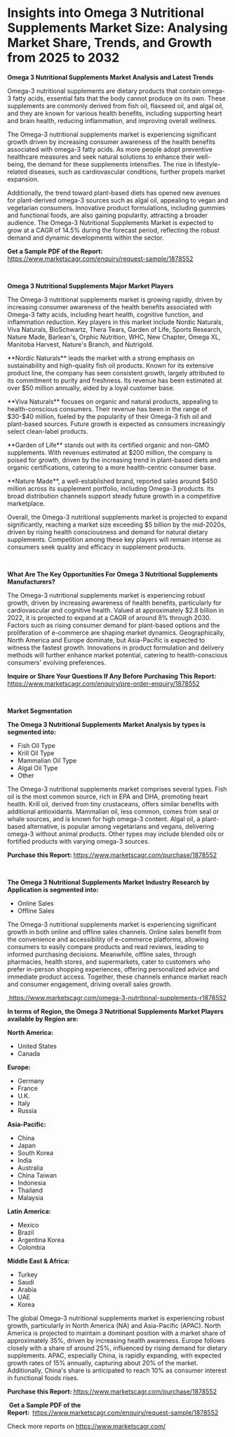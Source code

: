 <p><h1>Insights into Omega 3 Nutritional Supplements Market Size: Analysing Market Share, Trends, and Growth from 2025 to 2032</h1></p><p><strong>Omega 3 Nutritional Supplements Market Analysis and Latest Trends</strong></p>
<p><p>Omega-3 nutritional supplements are dietary products that contain omega-3 fatty acids, essential fats that the body cannot produce on its own. These supplements are commonly derived from fish oil, flaxseed oil, and algal oil, and they are known for various health benefits, including supporting heart and brain health, reducing inflammation, and improving overall wellness.</p><p>The Omega-3 nutritional supplements market is experiencing significant growth driven by increasing consumer awareness of the health benefits associated with omega-3 fatty acids. As more people adopt preventive healthcare measures and seek natural solutions to enhance their well-being, the demand for these supplements intensifies. The rise in lifestyle-related diseases, such as cardiovascular conditions, further propels market expansion. </p><p>Additionally, the trend toward plant-based diets has opened new avenues for plant-derived omega-3 sources such as algal oil, appealing to vegan and vegetarian consumers. Innovative product formulations, including gummies and functional foods, are also gaining popularity, attracting a broader audience. The Omega-3 Nutritional Supplements Market is expected to grow at a CAGR of 14.5% during the forecast period, reflecting the robust demand and dynamic developments within the sector.</p></p>
<p><strong>Get a Sample PDF of the Report:&nbsp;</strong> <a href="https://www.marketscagr.com/enquiry/request-sample/1878552?utm_campaign=2235&utm_medium=2&utm_source=Github&utm_content=ia&utm_term=10022025&utm_id=omega-3-nutritional-supplements">https://www.marketscagr.com/enquiry/request-sample/1878552</a></p>
<p>&nbsp;</p>
<p><strong>Omega 3 Nutritional Supplements Major Market Players</strong></p>
<p><p>The Omega-3 nutritional supplements market is growing rapidly, driven by increasing consumer awareness of the health benefits associated with Omega-3 fatty acids, including heart health, cognitive function, and inflammation reduction. Key players in this market include Nordic Naturals, Viva Naturals, BioSchwartz, Thera Tears, Garden of Life, Sports Research, Nature Made, Barlean's, Orphic Nutrition, WHC, New Chapter, Omega XL, Manitoba Harvest, Nature's Branch, and Nutrigold.</p><p>**Nordic Naturals** leads the market with a strong emphasis on sustainability and high-quality fish oil products. Known for its extensive product line, the company has seen consistent growth, largely attributed to its commitment to purity and freshness. Its revenue has been estimated at over $50 million annually, aided by a loyal customer base.</p><p>**Viva Naturals** focuses on organic and natural products, appealing to health-conscious consumers. Their revenue has been in the range of $30-$40 million, fueled by the popularity of their Omega-3 fish oil and plant-based sources. Future growth is expected as consumers increasingly select clean-label products.</p><p>**Garden of Life** stands out with its certified organic and non-GMO supplements. With revenues estimated at $200 million, the company is poised for growth, driven by the increasing trend in plant-based diets and organic certifications, catering to a more health-centric consumer base.</p><p>**Nature Made**, a well-established brand, reported sales around $450 million across its supplement portfolio, including Omega-3 products. Its broad distribution channels support steady future growth in a competitive marketplace.</p><p>Overall, the Omega-3 nutritional supplements market is projected to expand significantly, reaching a market size exceeding $5 billion by the mid-2020s, driven by rising health consciousness and demand for natural dietary supplements. Competition among these key players will remain intense as consumers seek quality and efficacy in supplement products.</p></p>
<p>&nbsp;</p>
<p><strong>What Are The Key Opportunities For Omega 3 Nutritional Supplements Manufacturers?</strong></p>
<p><p>The Omega-3 nutritional supplements market is experiencing robust growth, driven by increasing awareness of health benefits, particularly for cardiovascular and cognitive health. Valued at approximately $2.8 billion in 2022, it is projected to expand at a CAGR of around 8% through 2030. Factors such as rising consumer demand for plant-based options and the proliferation of e-commerce are shaping market dynamics. Geographically, North America and Europe dominate, but Asia-Pacific is expected to witness the fastest growth. Innovations in product formulation and delivery methods will further enhance market potential, catering to health-conscious consumers' evolving preferences.</p></p>
<p><strong>Inquire or Share Your Questions If Any Before Purchasing This Report:</strong> <a href="https://www.marketscagr.com/enquiry/pre-order-enquiry/1878552?utm_campaign=2235&utm_medium=2&utm_source=Github&utm_content=ia&utm_term=10022025&utm_id=omega-3-nutritional-supplements">https://www.marketscagr.com/enquiry/pre-order-enquiry/1878552</a></p>
<p>&nbsp;</p>
<p><strong>Market Segmentation</strong></p>
<p><strong>The Omega 3 Nutritional Supplements Market Analysis by types is segmented into:</strong></p>
<p><ul><li>Fish Oil Type</li><li>Krill Oil Type</li><li>Mammalian Oil Type</li><li>Algal Oil Type</li><li>Other</li></ul></p>
<p><p>The Omega-3 nutritional supplements market comprises several types. Fish oil is the most common source, rich in EPA and DHA, promoting heart health. Krill oil, derived from tiny crustaceans, offers similar benefits with additional antioxidants. Mammalian oil, less common, comes from seal or whale sources, and is known for high omega-3 content. Algal oil, a plant-based alternative, is popular among vegetarians and vegans, delivering omega-3 without animal products. Other types may include blended oils or fortified products with varying omega-3 sources.</p></p>
<p><strong>Purchase this Report:&nbsp;</strong><a href="https://www.marketscagr.com/purchase/1878552?utm_campaign=2235&utm_medium=2&utm_source=Github&utm_content=ia&utm_term=10022025&utm_id=omega-3-nutritional-supplements">https://www.marketscagr.com/purchase/1878552</a></p>
<p>&nbsp;</p>
<p><strong>The Omega 3 Nutritional Supplements Market Industry Research by Application is segmented into:</strong></p>
<p><ul><li>Online Sales</li><li>Offline Sales</li></ul></p>
<p><p>The Omega-3 nutritional supplements market is experiencing significant growth in both online and offline sales channels. Online sales benefit from the convenience and accessibility of e-commerce platforms, allowing consumers to easily compare products and read reviews, leading to informed purchasing decisions. Meanwhile, offline sales, through pharmacies, health stores, and supermarkets, cater to customers who prefer in-person shopping experiences, offering personalized advice and immediate product access. Together, these channels enhance market reach and consumer engagement, driving overall sales growth.</p></p>
<p><a href="https://www.marketscagr.com/omega-3-nutritional-supplements-r1878552?utm_campaign=2235&utm_medium=2&utm_source=Github&utm_content=ia&utm_term=10022025&utm_id=omega-3-nutritional-supplements">&nbsp;https://www.marketscagr.com/omega-3-nutritional-supplements-r1878552</a></p>
<p><strong>In terms of Region, the Omega 3 Nutritional Supplements Market Players available by Region are:</strong></p>
<p>
    <p> <strong> North America: </strong>
        <ul>
            <li>United States</li>
            <li>Canada</li>
        </ul>
        </p> 
    <p> <strong> Europe: </strong>
        <ul>
            <li>Germany</li>
            <li>France</li>
            <li>U.K.</li>
            <li>Italy</li>
            <li>Russia</li>
        </ul>
        </p> 
    <p> <strong> Asia-Pacific: </strong>
        <ul>
            <li>China</li>
            <li>Japan</li>
            <li>South Korea</li>
            <li>India</li>
            <li>Australia</li>
            <li>China Taiwan</li>
            <li>Indonesia</li>
            <li>Thailand</li>
            <li>Malaysia</li>
        </ul>
        </p> 
    <p> <strong> Latin America: </strong>
        <ul>
            <li>Mexico</li>
            <li>Brazil</li>
            <li>Argentina Korea</li>
            <li>Colombia</li>
        </ul>
        </p> 
    <p> <strong> Middle East & Africa: </strong>
        <ul>
            <li>Turkey</li>
            <li>Saudi</li>
            <li>Arabia</li>
            <li>UAE</li>
            <li>Korea</li>
        </ul>
    </p>
    </p>
<p><p>The global Omega-3 nutritional supplements market is experiencing robust growth, particularly in North America (NA) and Asia-Pacific (APAC). North America is projected to maintain a dominant position with a market share of approximately 35%, driven by increasing health awareness. Europe follows closely with a share of around 25%, influenced by rising demand for dietary supplements. APAC, especially China, is rapidly expanding, with expected growth rates of 15% annually, capturing about 20% of the market. Additionally, China's share is anticipated to reach 10% as consumer interest in functional foods rises.</p></p>
<p><strong>Purchase this Report: </strong><a href="https://www.marketscagr.com/purchase/1878552?utm_campaign=2235&utm_medium=2&utm_source=Github&utm_content=ia&utm_term=10022025&utm_id=omega-3-nutritional-supplements">https://www.marketscagr.com/purchase/1878552</a></p>
<p>&nbsp;<strong>Get a Sample PDF of the Report:&nbsp;&nbsp;</strong><a href="https://www.marketscagr.com/enquiry/request-sample/1878552?utm_campaign=2235&utm_medium=2&utm_source=Github&utm_content=ia&utm_term=10022025&utm_id=omega-3-nutritional-supplements">https://www.marketscagr.com/enquiry/request-sample/1878552</a></p>
<p><strong></strong></p>
<p>Check more reports on <a href="https://www.marketscagr.com/?utm_campaign=2235&utm_medium=2&utm_source=Github&utm_content=ia&utm_term=10022025&utm_id=omega-3-nutritional-supplements">https://www.marketscagr.com/</a></p>